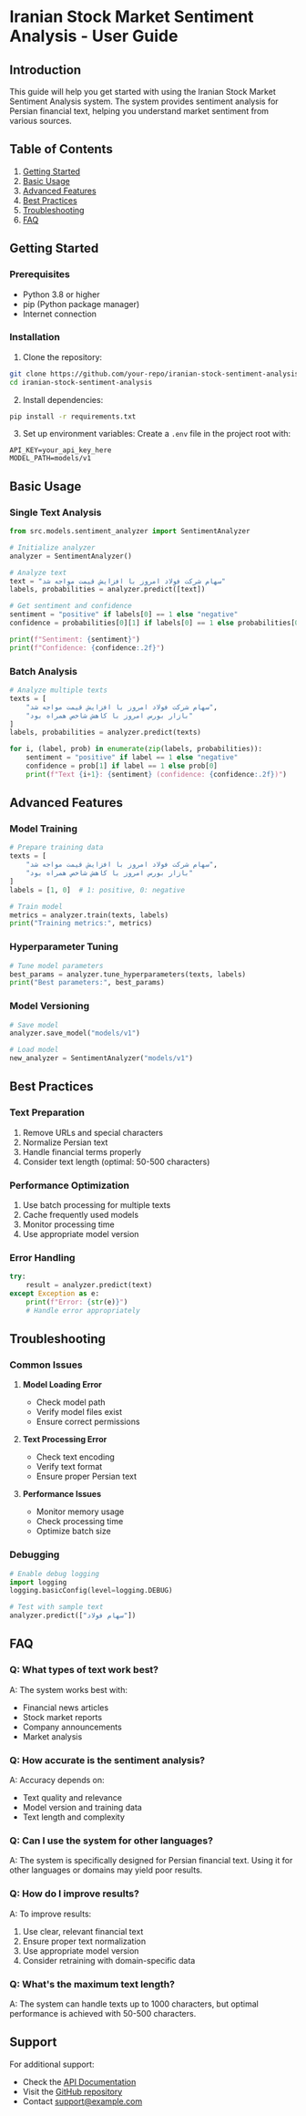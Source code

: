 # Iranian Stock Market Sentiment Analysis - User Guide

## Introduction
This guide will help you get started with using the Iranian Stock Market Sentiment Analysis system. The system provides sentiment analysis for Persian financial text, helping you understand market sentiment from various sources.

## Table of Contents
1. [Getting Started](#getting-started)
2. [Basic Usage](#basic-usage)
3. [Advanced Features](#advanced-features)
4. [Best Practices](#best-practices)
5. [Troubleshooting](#troubleshooting)
6. [FAQ](#faq)

## Getting Started

### Prerequisites
- Python 3.8 or higher
- pip (Python package manager)
- Internet connection

### Installation
1. Clone the repository:
```bash
git clone https://github.com/your-repo/iranian-stock-sentiment-analysis.git
cd iranian-stock-sentiment-analysis
```

2. Install dependencies:
```bash
pip install -r requirements.txt
```

3. Set up environment variables:
Create a `.env` file in the project root with:
```
API_KEY=your_api_key_here
MODEL_PATH=models/v1
```

## Basic Usage

### Single Text Analysis
```python
from src.models.sentiment_analyzer import SentimentAnalyzer

# Initialize analyzer
analyzer = SentimentAnalyzer()

# Analyze text
text = "سهام شرکت فولاد امروز با افزایش قیمت مواجه شد"
labels, probabilities = analyzer.predict([text])

# Get sentiment and confidence
sentiment = "positive" if labels[0] == 1 else "negative"
confidence = probabilities[0][1] if labels[0] == 1 else probabilities[0][0]

print(f"Sentiment: {sentiment}")
print(f"Confidence: {confidence:.2f}")
```

### Batch Analysis
```python
# Analyze multiple texts
texts = [
    "سهام شرکت فولاد امروز با افزایش قیمت مواجه شد",
    "بازار بورس امروز با کاهش شاخص همراه بود"
]
labels, probabilities = analyzer.predict(texts)

for i, (label, prob) in enumerate(zip(labels, probabilities)):
    sentiment = "positive" if label == 1 else "negative"
    confidence = prob[1] if label == 1 else prob[0]
    print(f"Text {i+1}: {sentiment} (confidence: {confidence:.2f})")
```

## Advanced Features

### Model Training
```python
# Prepare training data
texts = [
    "سهام شرکت فولاد امروز با افزایش قیمت مواجه شد",
    "بازار بورس امروز با کاهش شاخص همراه بود"
]
labels = [1, 0]  # 1: positive, 0: negative

# Train model
metrics = analyzer.train(texts, labels)
print("Training metrics:", metrics)
```

### Hyperparameter Tuning
```python
# Tune model parameters
best_params = analyzer.tune_hyperparameters(texts, labels)
print("Best parameters:", best_params)
```

### Model Versioning
```python
# Save model
analyzer.save_model("models/v1")

# Load model
new_analyzer = SentimentAnalyzer("models/v1")
```

## Best Practices

### Text Preparation
1. Remove URLs and special characters
2. Normalize Persian text
3. Handle financial terms properly
4. Consider text length (optimal: 50-500 characters)

### Performance Optimization
1. Use batch processing for multiple texts
2. Cache frequently used models
3. Monitor processing time
4. Use appropriate model version

### Error Handling
```python
try:
    result = analyzer.predict(text)
except Exception as e:
    print(f"Error: {str(e)}")
    # Handle error appropriately
```

## Troubleshooting

### Common Issues

1. **Model Loading Error**
   - Check model path
   - Verify model files exist
   - Ensure correct permissions

2. **Text Processing Error**
   - Check text encoding
   - Verify text format
   - Ensure proper Persian text

3. **Performance Issues**
   - Monitor memory usage
   - Check processing time
   - Optimize batch size

### Debugging
```python
# Enable debug logging
import logging
logging.basicConfig(level=logging.DEBUG)

# Test with sample text
analyzer.predict(["سهام فولاد"])
```

## FAQ

### Q: What types of text work best?
A: The system works best with:
- Financial news articles
- Stock market reports
- Company announcements
- Market analysis

### Q: How accurate is the sentiment analysis?
A: Accuracy depends on:
- Text quality and relevance
- Model version and training data
- Text length and complexity

### Q: Can I use the system for other languages?
A: The system is specifically designed for Persian financial text. Using it for other languages or domains may yield poor results.

### Q: How do I improve results?
A: To improve results:
1. Use clear, relevant financial text
2. Ensure proper text normalization
3. Use appropriate model version
4. Consider retraining with domain-specific data

### Q: What's the maximum text length?
A: The system can handle texts up to 1000 characters, but optimal performance is achieved with 50-500 characters.

## Support
For additional support:
- Check the [API Documentation](API.md)
- Visit the [GitHub repository](https://github.com/your-repo)
- Contact support@example.com 
